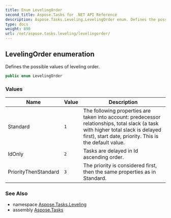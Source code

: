 ```yaml
---
title: Enum LevelingOrder
second_title: Aspose.Tasks for .NET API Reference
description: Aspose.Tasks.Leveling.LevelingOrder enum. Defines the possible values of leveling order
type: docs
weight: 890
url: /net/aspose.tasks.leveling/levelingorder/
---
```

## LevelingOrder enumeration

Defines the possible values of leveling order.

```csharp
public enum LevelingOrder
```

### Values

| Name | Value | Description |
| --- | --- | --- |
| Standard | `1` | The following properties are taken into account: predecessor relationships, total slack (a task with higher total slack is delayed first), start date, priority. This is the default value. |
| IdOnly | `2` | Tasks are delayed in Id ascending order. |
| PriorityThenStandard | `3` | The priority is considered first, then the same properties as in Standard. |

### See Also

* namespace [Aspose.Tasks.Leveling](../../aspose.tasks.leveling/)
* assembly [Aspose.Tasks](../../)


